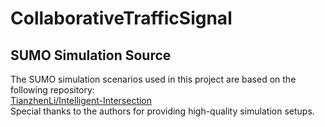 # CollaborativeTrafficSignal

## SUMO Simulation Source

The SUMO simulation scenarios used in this project are based on the following repository:  
[TianzhenLi/Intelligent-Intersection](https://github.com/TianzhenLi/Intelligent-Intersection)  
Special thanks to the authors for providing high-quality simulation setups.

```

```
